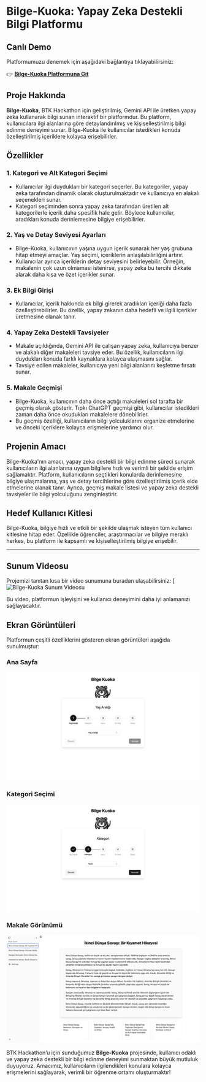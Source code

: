 # Bilge-Kuoka: Yapay Zeka Destekli Bilgi Platformu

## Canlı Demo

Platformumuzu denemek için aşağıdaki bağlantıya tıklayabilirsiniz:

👉 **[Bilge-Kuoka Platformuna Git](http://45.147.46.138/start)**

## Proje Hakkında

**Bilge-Kuoka**, BTK Hackathon için geliştirilmiş, Gemini API ile üretken yapay zeka kullanarak bilgi sunan interaktif bir platformdur. Bu platform, kullanıcılara ilgi alanlarına göre detaylandırılmış ve kişiselleştirilmiş bilgi edinme deneyimi sunar. Bilge-Kuoka ile kullanıcılar istedikleri konuda özelleştirilmiş içeriklere kolayca erişebilirler.

## Özellikler

### 1. **Kategori ve Alt Kategori Seçimi**
   - Kullanıcılar ilgi duydukları bir kategori seçerler. Bu kategoriler, yapay zeka tarafından dinamik olarak oluşturulmaktadır ve kullanıcıya en alakalı seçenekleri sunar.
   - Kategori seçiminden sonra yapay zeka tarafından üretilen alt kategorilerle içerik daha spesifik hale gelir. Böylece kullanıcılar, aradıkları konuda derinlemesine bilgiye erişebilirler.

### 2. **Yaş ve Detay Seviyesi Ayarları**
   - Bilge-Kuoka, kullanıcının yaşına uygun içerik sunarak her yaş grubuna hitap etmeyi amaçlar. Yaş seçimi, içeriklerin anlaşılabilirliğini artırır.
   - Kullanıcılar ayrıca içeriklerin detay seviyesini belirleyebilir. Örneğin, makalenin çok uzun olmaması istenirse, yapay zeka bu tercihi dikkate alarak daha kısa ve özet içerikler sunar.

### 3. **Ek Bilgi Girişi**
   - Kullanıcılar, içerik hakkında ek bilgi girerek aradıkları içeriği daha fazla özelleştirebilirler. Bu özellik, yapay zekanın daha hedefli ve ilgili içerikler üretmesine olanak tanır.

### 4. **Yapay Zeka Destekli Tavsiyeler**
   - Makale açıldığında, Gemini API ile çalışan yapay zeka, kullanıcıya benzer ve alakalı diğer makaleleri tavsiye eder. Bu özellik, kullanıcıların ilgi duydukları konuda farklı kaynaklara kolayca ulaşmasını sağlar.
   - Tavsiye edilen makaleler, kullanıcıya yeni bilgi alanlarını keşfetme fırsatı sunar.

### 5. **Makale Geçmişi**
   - Bilge-Kuoka, kullanıcının daha önce açtığı makaleleri sol tarafta bir geçmiş olarak gösterir. Tıpkı ChatGPT geçmişi gibi, kullanıcılar istedikleri zaman daha önce okudukları makalelere dönebilirler.
   - Bu geçmiş özelliği, kullanıcıların bilgi yolculuklarını organize etmelerine ve önceki içeriklere kolayca erişmelerine yardımcı olur.

## Projenin Amacı

Bilge-Kuoka'nın amacı, yapay zeka destekli bir bilgi edinme süreci sunarak kullanıcıların ilgi alanlarına uygun bilgilere hızlı ve verimli bir şekilde erişim sağlamaktır. Platform, kullanıcıların seçtikleri konularda derinlemesine bilgiye ulaşmalarına, yaş ve detay tercihlerine göre özelleştirilmiş içerik elde etmelerine olanak tanır. Ayrıca, geçmiş makale listesi ve yapay zeka destekli tavsiyeler ile bilgi yolculuğunu zenginleştirir.

## Hedef Kullanıcı Kitlesi

Bilge-Kuoka, bilgiye hızlı ve etkili bir şekilde ulaşmak isteyen tüm kullanıcı kitlesine hitap eder. Özellikle öğrenciler, araştırmacılar ve bilgiye meraklı herkes, bu platform ile kapsamlı ve kişiselleştirilmiş bilgiye erişebilir.

---

## Sunum Videosu

Projemizi tanıtan kısa bir video sunumuna buradan ulaşabilirsiniz:
[![Bilge-Kuoka Sunum Videosu](https://youtu.be/4bnoX92fk9Q)

Bu video, platformun işleyişini ve kullanıcı deneyimini daha iyi anlamanızı sağlayacaktır.

## Ekran Görüntüleri

Platformun çeşitli özelliklerini gösteren ekran görüntüleri aşağıda sunulmuştur:

### Ana Sayfa
![Ana Sayfa](./images/main.png)

### Kategori Seçimi
![Kategori Seçimi](./images/kategori.png)

### Makale Görünümü
![Makale Görünümü](./images/article.png)


BTK Hackathon’u için sunduğumuz **Bilge-Kuoka** projesinde, kullanıcı odaklı ve yapay zeka destekli bir bilgi edinme deneyimi sunmaktan büyük mutluluk duyuyoruz. Amacımız, kullanıcıların ilgilendikleri konulara kolayca erişmelerini sağlayarak, verimli bir öğrenme ortamı oluşturmaktır!
